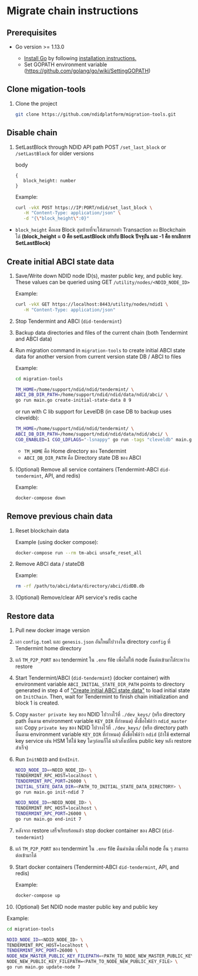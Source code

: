 # Migrate chain instructions

## Prerequisites

- Go version >= 1.13.0

  - [Install Go](https://golang.org/dl/) by following [installation instructions.](https://golang.org/doc/install)
  - Set GOPATH environment variable (https://github.com/golang/go/wiki/SettingGOPATH)

## Clone migation-tools

1. Clone the project

   ```sh
   git clone https://github.com/ndidplatform/migration-tools.git
   ```

## Disable chain

1. SetLastBlock through NDID API path POST `/set_last_block` or `/setLastBlock` for older versions

   body

   ```
   {
      block_height: number
   }
   ```

   Example:

   ```sh
   curl -vkX POST https://IP:PORT/ndid/set_last_block \
      -H "Content-Type: application/json" \
      -d "{\"block_height\":0}"
   ```

- `block_height` คือเลข Block สุดท้ายที่จะให้สามารถทำ Transaction ลง Blockchain ได้ **(block_height = 0 คือ setLastBlock เท่ากับ Block ปัจจุบัน และ -1 คือ ยกเลิกการ SetLastBlock)**

## Create initial ABCI state data

1. Save/Write down NDID node ID(s), master public key, and public key. These values can be queried using GET `/utility/nodes/<NDID_NODE_ID>`

   Example:

   ```sh
   curl -vkX GET https://localhost:8443/utility/nodes/ndid1 \
      -H "Content-Type: application/json"
   ```

2. Stop Tendermint and ABCI (`did-tendermint`)

3. Backup data directories and files of the current chain (both Tendermint and ABCI data)

4. Run migration command in `migration-tools` to create initial ABCI state data for another version from current version state DB / ABCI to files

   Example:

   ```sh
   cd migration-tools

   TM_HOME=/home/support/ndid/ndid/tendermint/ \
   ABCI_DB_DIR_PATH=/home/support/ndid/ndid/data/ndid/abci/ \
   go run main.go create-initial-state-data 8 9
   ```

   or run with C lib support for LevelDB (in case DB to backup uses cleveldb):

   ```sh
   TM_HOME=/home/support/ndid/ndid/tendermint/ \
   ABCI_DB_DIR_PATH=/home/support/ndid/ndid/data/ndid/abci/ \
   CGO_ENABLED=1 CGO_LDFLAGS="-lsnappy" go run -tags "cleveldb" main.go create-initial-state-data 8 9
   ```

   - `TM_HOME` คือ Home directory ของ Tendermint
   - `ABCI_DB_DIR_PATH` คือ Directory state DB ของ ABCI

5. (Optional) Remove all service containers (Tendermint-ABCI  `did-tendermint`, API, and redis)

   Example:

   ```sh
   docker-compose down
   ```

## Remove previous chain data

1. Reset blockchain data

   Example (using docker compose):

   ```sh
   docker-compose run --rm tm-abci unsafe_reset_all
   ```

2. Remove ABCI data / stateDB

   Example:

   ```sh
   rm -rf /path/to/abci/data/directory/abci/didDB.db
   ```

3. (Optional) Remove/clear API service's redis cache

## Restore data

1. Pull new docker image version

2. เอา `config.toml` และ `genesis.json` อันใหม่ไปวางใน directory `config` ที่ Tendermint home directory

3. แก้ `TM_P2P_PORT` ของ tendermint ใน `.env` file เพื่อไม่ให้ node อื่นต่อเข้ามาได้ระหว่าง restore

4. Start Tendermint/ABCI (`did-tendermint`) (docker container) with environment variable `ABCI_INITIAL_STATE_DIR_PATH` points to directory generated in step 4 of ["Create initial ABCI state data"](#create-initial-abci-state-data) to load initial state on `InitChain`. Then, wait for Tendermint to finish chain initialization and block 1 is created.

5. Copy `master private key` ของ NDID ไปวางไว้ที่ `./dev_keys/` (หรือ directory path อื่นตาม environment variable `KEY_DIR` ที่กำหนด) ตั้งชื่อไฟล์ว่า `ndid_master` และ Copy `private key` ของ NDID ไปวางไว้ที่ `./dev_keys/` (หรือ directory path อื่นตาม environment variable `KEY_DIR` ที่กำหนด) ตั้งชื่อไฟล์ว่า `ndid` (ถ้าใช้ external key service เช่น HSM ให้ใช้ key ใดๆก่อนก็ได้ แล้วสั่งเปลี่ยน public key หลัง restore สำเร็จ)

6. Run `InitNDID` and `EndInit`.

   ```sh
   NDID_NODE_ID=<NDID_NODE_ID> \
   TENDERMINT_RPC_HOST=localhost \
   TENDERMINT_RPC_PORT=26000 \
   INITIAL_STATE_DATA_DIR=<PATH_TO_INITIAL_STATE_DATA_DIRECTORY> \
   go run main.go init-ndid 7
   ```

   ```sh
   NDID_NODE_ID=<NDID_NODE_ID> \
   TENDERMINT_RPC_HOST=localhost \
   TENDERMINT_RPC_PORT=26000 \
   go run main.go end-init 7
   ```

7. หลังจาก restore เสร็จเรียบร้อยแล้ว stop docker container ของ ABCI (`did-tendermint`)

8. แก้ `TM_P2P_PORT` ของ tendermint ใน `.env` file คืนค่าเดิม เพื่อให้ node อื่น ๆ สามารถต่อเข้ามาได้

9. Start docker containers (Tendermint-ABCI `did-tendermint`, API, and redis)

   Example:

   ```sh
   docker-compose up
   ```

10. (Optional) Set NDID node master public key and public key

   Example:

   ```sh
   cd migration-tools

   NDID_NODE_ID=<NDID_NODE_ID> \
   TENDERMINT_RPC_HOST=localhost \
   TENDERMINT_RPC_PORT=26000 \
   NODE_NEW_MASTER_PUBLIC_KEY_FILEPATH=<PATH_TO_NODE_NEW_MASTER_PUBLIC_KEY_FILE> \
   NODE_NEW_PUBLIC_KEY_FILEPATH=<PATH_TO_NODE_NEW_PUBLIC_KEY_FILE> \
   go run main.go update-node 7
   ```
